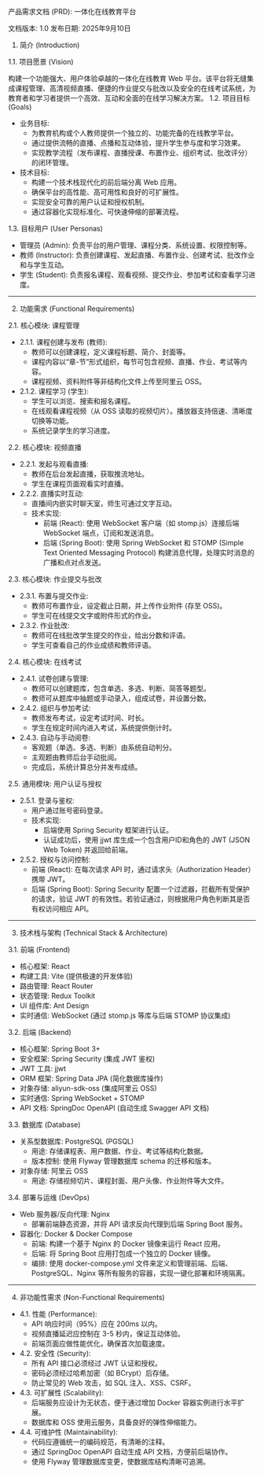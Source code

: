 产品需求文档 (PRD): 一体化在线教育平台

文档版本: 1.0
发布日期: 2025年9月10日
1. 简介 (Introduction)

1.1. 项目愿景 (Vision)

构建一个功能强大、用户体验卓越的一体化在线教育 Web 平台。该平台将无缝集成课程管理、高清视频直播、便捷的作业提交与批改以及安全的在线考试系统，为教育者和学习者提供一个高效、互动和全面的在线学习解决方案。
1.2. 项目目标 (Goals)

- 业务目标:
  - 为教育机构或个人教师提供一个独立的、功能完备的在线教学平台。
  - 通过提供流畅的直播、点播和互动体验，提升学生参与度和学习效果。
  - 实现教学流程（发布课程、直播授课、布置作业、组织考试、批改评分）的闭环管理。
- 技术目标:
  - 构建一个技术栈现代化的前后端分离 Web 应用。
  - 确保平台的高性能、高可用性和良好的可扩展性。
  - 实现安全可靠的用户认证和授权机制。
  - 通过容器化实现标准化、可快速伸缩的部署流程。

1.3. 目标用户 (User Personas)

- 管理员 (Admin): 负责平台的用户管理、课程分类、系统设置、权限控制等。
- 教师 (Instructor): 负责创建课程、发起直播、布置作业、创建考试、批改作业和与学生互动。
- 学生 (Student): 负责报名课程、观看视频、提交作业、参加考试和查看学习进度。

---

2. 功能需求 (Functional Requirements)

2.1. 核心模块: 课程管理

- 2.1.1. 课程创建与发布 (教师):
  - 教师可以创建课程，定义课程标题、简介、封面等。
  - 课程内容以“章-节”形式组织，每节可包含视频、直播、作业、考试等内容。
  - 课程视频、资料附件等非结构化文件上传至阿里云 OSS。
- 2.1.2. 课程学习 (学生):
  - 学生可以浏览、搜索和报名课程。
  - 在线观看课程视频（从 OSS 读取的视频切片）。播放器支持倍速、清晰度切换等功能。
  - 系统记录学生的学习进度。

2.2. 核心模块: 视频直播

- 2.2.1. 发起与观看直播:
  - 教师在后台发起直播，获取推流地址。
  - 学生在课程页面观看实时直播。
- 2.2.2. 直播实时互动:
  - 直播间内嵌实时聊天室，师生可通过文字互动。
  - 技术实现:
    - 前端 (React): 使用 WebSocket 客户端（如 stomp.js）连接后端 WebSocket 端点，订阅和发送消息。
    - 后端 (Spring Boot): 使用 Spring WebSocket 和 STOMP (Simple Text Oriented Messaging Protocol) 构建消息代理，处理实时消息的广播和点对点发送。

2.3. 核心模块: 作业提交与批改

- 2.3.1. 布置与提交作业:
  - 教师可布置作业，设定截止日期，并上传作业附件 (存至 OSS)。
  - 学生可在线提交文字或附件形式的作业。
- 2.3.2. 作业批改:
  - 教师可在线批改学生提交的作业，给出分数和评语。
  - 学生可查看自己的作业成绩和教师评语。

2.4. 核心模块: 在线考试

- 2.4.1. 试卷创建与管理:
  - 教师可以创建题库，包含单选、多选、判断、简答等题型。
  - 教师可从题库中抽题或手动录入，组成试卷，并设置分数。
- 2.4.2. 组织与参加考试:
  - 教师发布考试，设定考试时间、时长。
  - 学生在规定时间内进入考试，系统提供倒计时。
- 2.4.3. 自动与手动阅卷:
  - 客观题（单选、多选、判断）由系统自动判分。
  - 主观题由教师后台手动批阅。
  - 完成后，系统计算总分并发布成绩。

2.5. 通用模块: 用户认证与授权

- 2.5.1. 登录与鉴权:
  - 用户通过账号密码登录。
  - 技术实现:
    - 后端使用 Spring Security 框架进行认证。
    - 认证成功后，使用 jjwt 库生成一个包含用户ID和角色的 JWT (JSON Web Token) 并返回给前端。
- 2.5.2. 授权与访问控制:
  - 前端 (React): 在每次请求 API 时，通过请求头（Authorization Header）携带 JWT。
  - 后端 (Spring Boot): Spring Security 配置一个过滤器，拦截所有受保护的请求，验证 JWT 的有效性。若验证通过，则根据用户角色判断其是否有权访问相应 API。

---

3. 技术栈与架构 (Technical Stack & Architecture)

3.1. 前端 (Frontend)

- 核心框架: React
- 构建工具: Vite (提供极速的开发体验)
- 路由管理: React Router
- 状态管理: Redux Toolkit
- UI 组件库: Ant Design
- 实时通信: WebSocket (通过 stomp.js 等库与后端 STOMP 协议集成)

3.2. 后端 (Backend)

- 核心框架: Spring Boot 3+
- 安全框架: Spring Security (集成 JWT 鉴权)
- JWT 工具: jjwt
- ORM 框架: Spring Data JPA (简化数据库操作)
- 对象存储: aliyun-sdk-oss (集成阿里云 OSS)
- 实时通信: Spring WebSocket + STOMP
- API 文档: SpringDoc OpenAPI (自动生成 Swagger API 文档)

3.3. 数据库 (Database)

- 关系型数据库: PostgreSQL (PGSQL)
  - 用途: 存储课程表、用户数据、作业、考试等结构化数据。
  - 版本控制: 使用 Flyway 管理数据库 schema 的迁移和版本。
- 对象存储: 阿里云 OSS
  - 用途: 存储视频切片、课程封面、用户头像、作业附件等大文件。

3.4. 部署与运维 (DevOps)

- Web 服务器/反向代理: Nginx
  - 部署前端静态资源，并将 API 请求反向代理到后端 Spring Boot 服务。
- 容器化: Docker & Docker Compose
  - 前端: 构建一个基于 Nginx 的 Docker 镜像来运行 React 应用。
  - 后端: 将 Spring Boot 应用打包成一个独立的 Docker 镜像。
  - 编排: 使用 docker-compose.yml 文件来定义和管理前端、后端、PostgreSQL、Nginx 等所有服务的容器，实现一键化部署和环境隔离。

---

4. 非功能性需求 (Non-Functional Requirements)

- 4.1. 性能 (Performance):
  - API 响应时间（95%）应在 200ms 以内。
  - 视频直播延迟应控制在 3-5 秒内，保证互动体验。
  - 前端页面应做性能优化，确保首次加载速度。
- 4.2. 安全性 (Security):
  - 所有 API 接口必须经过 JWT 认证和授权。
  - 密码必须经过哈希加密（如 BCrypt）后存储。
  - 防止常见的 Web 攻击，如 SQL 注入、XSS、CSRF。
- 4.3. 可扩展性 (Scalability):
  - 后端服务应设计为无状态，便于通过增加 Docker 容器实例进行水平扩展。
  - 数据库和 OSS 使用云服务，具备良好的弹性伸缩能力。
- 4.4. 可维护性 (Maintainability):
  - 代码应遵循统一的编码规范，有清晰的注释。
  - 通过 SpringDoc OpenAPI 自动生成 API 文档，方便前后端协作。
  - 使用 Flyway 管理数据库变更，使数据库结构清晰可追溯。